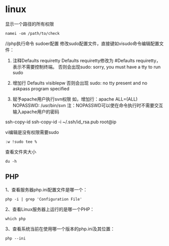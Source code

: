 # linux
显示一个路径的所有权限
```
namei -om /path/to/check
```

//php执行命令 sudoer配置
修改sudo配置文件，直接键如visudo命令编辑配置文件：

1. 注释Defaults requiretty
Defaults requiretty修改为 #Defaults requiretty， 表示不需要控制终端。
否则会出现sudo: sorry, you must have a tty to run sudo

2. 增加行 Defaults visiblepw
否则会出现 sudo: no tty present and no askpass program specified

3. 赋予apache用户执行svn权限
如，增加行：apache ALL=(ALL) NOPASSWD: /usr/bin/svn
注：NOPASSWD可以使在命令执行时不需要交互输入apache用户的密码

ssh-copy-id
ssh-copy-id -i ~/.ssh/id_rsa.pub root@ip


vi编辑是没有权限需要sudo
```
:w !sudo tee %
```

查看文件夹大小
```
du -h
```

## PHP
1、查看服务器php.ini配置文件是哪一个：
```
php -i | grep 'Configuration File'
```
2、查看Linux服务器上运行的是哪一个PHP：
```
which php
```
3、查看系统当前在使用哪一个版本的php.ini及其位置：
```
php --ini
```
